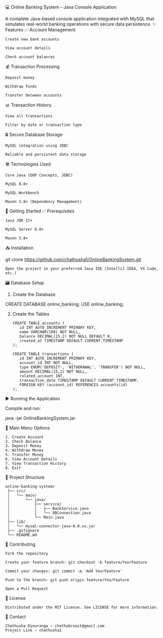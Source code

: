 💻 Online Banking System – Java Console Application

A complete Java-based console application integrated with MySQL that simulates real-world banking operations with secure data persistence.
✨ Features
✅ Account Management

    Create new bank accounts

    View account details

    Check account balances

💰 Transaction Processing

    Deposit money

    Withdraw funds

    Transfer between accounts

📊 Transaction History

    View all transactions

    Filter by date or transaction type

🔒 Secure Database Storage

    MySQL integration using JDBC

    Reliable and persistent data storage

🛠 Technologies Used

    Core Java (OOP Concepts, JDBC)

    MySQL 8.0+

    MySQL Workbench

    Maven 3.8+ (Dependency Management)

🚀 Getting Started
✅ Prerequisites

    Java JDK 17+

    MySQL Server 8.0+

    Maven 3.8+

📥 Installation

git clone https://github.com/chathusha1/OnlineBankingSystem.git

    Open the project in your preferred Java IDE (IntelliJ IDEA, VS Code, etc.)

🗃️ Database Setup
1. Create the Database

CREATE DATABASE online_banking;
USE online_banking;

2. Create the Tables

       CREATE TABLE accounts (
          id INT AUTO_INCREMENT PRIMARY KEY,
          name VARCHAR(100) NOT NULL,
          balance DECIMAL(15,2) NOT NULL DEFAULT 0,
          created_at TIMESTAMP DEFAULT CURRENT_TIMESTAMP
       );

       CREATE TABLE transactions (
          id INT AUTO_INCREMENT PRIMARY KEY,
          account_id INT NOT NULL,
          type ENUM('DEPOSIT', 'WITHDRAWAL', 'TRANSFER') NOT NULL,
          amount DECIMAL(15,2) NOT NULL,
          related_account INT,
          transaction_date TIMESTAMP DEFAULT CURRENT_TIMESTAMP,
          FOREIGN KEY (account_id) REFERENCES accounts(id)
       );

▶️ Running the Application

Compile and run:

java -jar OnlineBankingSystem.jar

🧭 Main Menu Options

    1. Create Account  
    2. Check Balance  
    3. Deposit Money  
    4. Withdraw Money  
    5. Transfer Money  
    6. View Account Details  
    7. View Transaction History  
    8. Exit

📁 Project Structure

    online-banking-system/
     ├── src/
     │   └── main/
     │       └── java/
     │           ├── service/
     │           │   ├── BankService.java
     │           │   └── DBConnection.java
     │           └── Main.java
     ├── lib/
     │   └── mysql-connector-java-8.0.xx.jar
     ├── .gitignore
     └── README.md

🤝 Contributing

    Fork the repository

    Create your feature branch: git checkout -b feature/YourFeature

    Commit your changes: git commit -m 'Add YourFeature'

    Push to the branch: git push origin feature/YourFeature

    Open a Pull Request

📄 License

    Distributed under the MIT License. See LICENSE for more information.
📧 Contact

    Chathusha Dinuranga – chathubrooit@gmail.com
    Project Link – chathusha1
